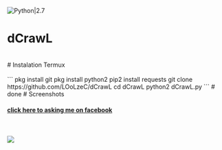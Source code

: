 
![Python|2.7](https://img.shields.io/badge/Python-2.7-brightgreen.svg)
# dCrawL
<br>
# Instalation Termux<br><br>
```
pkg install git
pkg install python2
pip2 install requests
git clone https://github.com/LOoLzeC/dCrawL
cd dCrawL
python2 dCrawL.py
```
# done
# Screenshots
<h4><a href ="https://facebook.com/achmad.luthfi.hadi.3">click here to asking me on facebook</a></h4>
<br><br>
<img src ="https://github.com/LOoLzeC/dCrawL/blob/master/data/Screenshot_2019-02-11-05-02-13.png"/>
